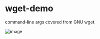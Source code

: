 # wget-demo

command-line args covered from GNU wget.

![image](https://user-images.githubusercontent.com/12786150/58327052-29386500-7e61-11e9-8cd6-372aa1f14bfa.png)


